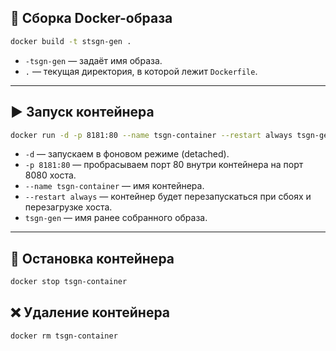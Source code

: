
## 🚀 Сборка Docker-образа




```bash
docker build -t stsgn-gen .
```

- `-tsgn-gen` — задаёт имя образа.
- `.` — текущая директория, в которой лежит `Dockerfile`.

---

## ▶️ Запуск контейнера

```bash
docker run -d -p 8181:80 --name tsgn-container --restart always tsgn-gen
```

- `-d` — запускаем в фоновом режиме (detached).
- `-p 8181:80` — пробрасываем порт 80 внутри контейнера на порт 8080 хоста.
- `--name tsgn-container` — имя контейнера.
- `--restart always` — контейнер будет перезапускаться при сбоях и перезагрузке хоста.
- `tsgn-gen` — имя ранее собранного образа.

---

## 🛑 Остановка контейнера

```bash
docker stop tsgn-container
```

## ❌ Удаление контейнера

```bash
docker rm tsgn-container
```

